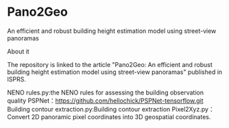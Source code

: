 # Pano2Geo
 An efficient and robust building height estimation model using street-view panoramas

About it

The repository is linked to the article "Pano2Geo: An efficient and robust building height estimation model using street-view panoramas" published in ISPRS.

NENO rules.py:the NENO rules for assessing the building observation quality
PSPNet：https://github.com/hellochick/PSPNet-tensorflow.git
Building contour extraction.py:Building contour extraction
Pixel2Xyz.py：Convert 2D panoramic pixel coordinates into 3D geospatial coordinates.
